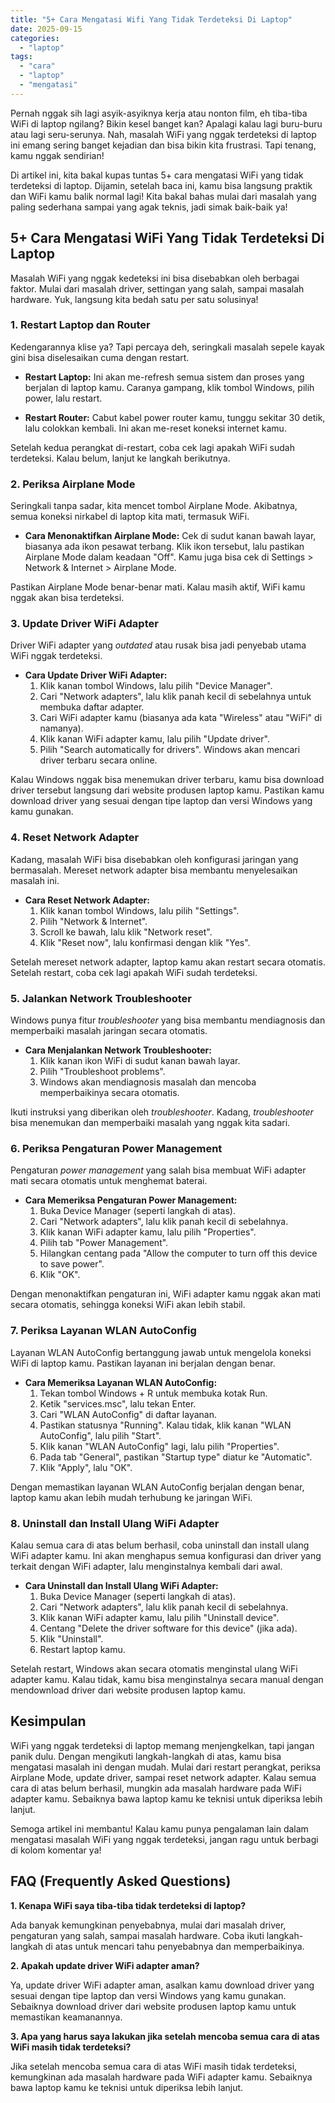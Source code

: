 ```yaml
---
title: "5+ Cara Mengatasi Wifi Yang Tidak Terdeteksi Di Laptop"
date: 2025-09-15
categories: 
  - "laptop"
tags: 
  - "cara"
  - "laptop"
  - "mengatasi"
---
```


Pernah nggak sih lagi asyik-asyiknya kerja atau nonton film, eh tiba-tiba WiFi di laptop ngilang? Bikin kesel banget kan? Apalagi kalau lagi buru-buru atau lagi seru-serunya. Nah, masalah WiFi yang nggak terdeteksi di laptop ini emang sering banget kejadian dan bisa bikin kita frustrasi. Tapi tenang, kamu nggak sendirian!

Di artikel ini, kita bakal kupas tuntas 5+ cara mengatasi WiFi yang tidak terdeteksi di laptop. Dijamin, setelah baca ini, kamu bisa langsung praktik dan WiFi kamu balik normal lagi! Kita bakal bahas mulai dari masalah yang paling sederhana sampai yang agak teknis, jadi simak baik-baik ya!

## 5+ Cara Mengatasi WiFi Yang Tidak Terdeteksi Di Laptop

Masalah WiFi yang nggak kedeteksi ini bisa disebabkan oleh berbagai faktor. Mulai dari masalah driver, settingan yang salah, sampai masalah hardware. Yuk, langsung kita bedah satu per satu solusinya!

### 1\. Restart Laptop dan Router

Kedengarannya klise ya? Tapi percaya deh, seringkali masalah sepele kayak gini bisa diselesaikan cuma dengan restart.

- **Restart Laptop:** Ini akan me-refresh semua sistem dan proses yang berjalan di laptop kamu. Caranya gampang, klik tombol Windows, pilih power, lalu restart.
    
- **Restart Router:** Cabut kabel power router kamu, tunggu sekitar 30 detik, lalu colokkan kembali. Ini akan me-reset koneksi internet kamu.
    

Setelah kedua perangkat di-restart, coba cek lagi apakah WiFi sudah terdeteksi. Kalau belum, lanjut ke langkah berikutnya.

### 2\. Periksa Airplane Mode

Seringkali tanpa sadar, kita mencet tombol Airplane Mode. Akibatnya, semua koneksi nirkabel di laptop kita mati, termasuk WiFi.

- **Cara Menonaktifkan Airplane Mode:** Cek di sudut kanan bawah layar, biasanya ada ikon pesawat terbang. Klik ikon tersebut, lalu pastikan Airplane Mode dalam keadaan "Off". Kamu juga bisa cek di Settings > Network & Internet > Airplane Mode.

Pastikan Airplane Mode benar-benar mati. Kalau masih aktif, WiFi kamu nggak akan bisa terdeteksi.

### 3\. Update Driver WiFi Adapter

Driver WiFi adapter yang _outdated_ atau rusak bisa jadi penyebab utama WiFi nggak terdeteksi.

- **Cara Update Driver WiFi Adapter:**
    1. Klik kanan tombol Windows, lalu pilih "Device Manager".
    2. Cari "Network adapters", lalu klik panah kecil di sebelahnya untuk membuka daftar adapter.
    3. Cari WiFi adapter kamu (biasanya ada kata "Wireless" atau "WiFi" di namanya).
    4. Klik kanan WiFi adapter kamu, lalu pilih "Update driver".
    5. Pilih "Search automatically for drivers". Windows akan mencari driver terbaru secara online.

Kalau Windows nggak bisa menemukan driver terbaru, kamu bisa download driver tersebut langsung dari website produsen laptop kamu. Pastikan kamu download driver yang sesuai dengan tipe laptop dan versi Windows yang kamu gunakan.

### 4\. Reset Network Adapter

Kadang, masalah WiFi bisa disebabkan oleh konfigurasi jaringan yang bermasalah. Mereset network adapter bisa membantu menyelesaikan masalah ini.

- **Cara Reset Network Adapter:**
    1. Klik kanan tombol Windows, lalu pilih "Settings".
    2. Pilih "Network & Internet".
    3. Scroll ke bawah, lalu klik "Network reset".
    4. Klik "Reset now", lalu konfirmasi dengan klik "Yes".

Setelah mereset network adapter, laptop kamu akan restart secara otomatis. Setelah restart, coba cek lagi apakah WiFi sudah terdeteksi.

### 5\. Jalankan Network Troubleshooter

Windows punya fitur _troubleshooter_ yang bisa membantu mendiagnosis dan memperbaiki masalah jaringan secara otomatis.

- **Cara Menjalankan Network Troubleshooter:**
    1. Klik kanan ikon WiFi di sudut kanan bawah layar.
    2. Pilih "Troubleshoot problems".
    3. Windows akan mendiagnosis masalah dan mencoba memperbaikinya secara otomatis.

Ikuti instruksi yang diberikan oleh _troubleshooter_. Kadang, _troubleshooter_ bisa menemukan dan memperbaiki masalah yang nggak kita sadari.

### 6\. Periksa Pengaturan Power Management

Pengaturan _power management_ yang salah bisa membuat WiFi adapter mati secara otomatis untuk menghemat baterai.

- **Cara Memeriksa Pengaturan Power Management:**
    1. Buka Device Manager (seperti langkah di atas).
    2. Cari "Network adapters", lalu klik panah kecil di sebelahnya.
    3. Klik kanan WiFi adapter kamu, lalu pilih "Properties".
    4. Pilih tab "Power Management".
    5. Hilangkan centang pada "Allow the computer to turn off this device to save power".
    6. Klik "OK".

Dengan menonaktifkan pengaturan ini, WiFi adapter kamu nggak akan mati secara otomatis, sehingga koneksi WiFi akan lebih stabil.

### 7\. Periksa Layanan WLAN AutoConfig

Layanan WLAN AutoConfig bertanggung jawab untuk mengelola koneksi WiFi di laptop kamu. Pastikan layanan ini berjalan dengan benar.

- **Cara Memeriksa Layanan WLAN AutoConfig:**
    1. Tekan tombol Windows + R untuk membuka kotak Run.
    2. Ketik "services.msc", lalu tekan Enter.
    3. Cari "WLAN AutoConfig" di daftar layanan.
    4. Pastikan statusnya "Running". Kalau tidak, klik kanan "WLAN AutoConfig", lalu pilih "Start".
    5. Klik kanan "WLAN AutoConfig" lagi, lalu pilih "Properties".
    6. Pada tab "General", pastikan "Startup type" diatur ke "Automatic".
    7. Klik "Apply", lalu "OK".

Dengan memastikan layanan WLAN AutoConfig berjalan dengan benar, laptop kamu akan lebih mudah terhubung ke jaringan WiFi.

### 8\. Uninstall dan Install Ulang WiFi Adapter

Kalau semua cara di atas belum berhasil, coba uninstall dan install ulang WiFi adapter kamu. Ini akan menghapus semua konfigurasi dan driver yang terkait dengan WiFi adapter, lalu menginstalnya kembali dari awal.

- **Cara Uninstall dan Install Ulang WiFi Adapter:**
    1. Buka Device Manager (seperti langkah di atas).
    2. Cari "Network adapters", lalu klik panah kecil di sebelahnya.
    3. Klik kanan WiFi adapter kamu, lalu pilih "Uninstall device".
    4. Centang "Delete the driver software for this device" (jika ada).
    5. Klik "Uninstall".
    6. Restart laptop kamu.

Setelah restart, Windows akan secara otomatis menginstal ulang WiFi adapter kamu. Kalau tidak, kamu bisa menginstalnya secara manual dengan mendownload driver dari website produsen laptop kamu.

## Kesimpulan

WiFi yang nggak terdeteksi di laptop memang menjengkelkan, tapi jangan panik dulu. Dengan mengikuti langkah-langkah di atas, kamu bisa mengatasi masalah ini dengan mudah. Mulai dari restart perangkat, periksa Airplane Mode, update driver, sampai reset network adapter. Kalau semua cara di atas belum berhasil, mungkin ada masalah hardware pada WiFi adapter kamu. Sebaiknya bawa laptop kamu ke teknisi untuk diperiksa lebih lanjut.

Semoga artikel ini membantu! Kalau kamu punya pengalaman lain dalam mengatasi masalah WiFi yang nggak terdeteksi, jangan ragu untuk berbagi di kolom komentar ya!

## FAQ (Frequently Asked Questions)

**1\. Kenapa WiFi saya tiba-tiba tidak terdeteksi di laptop?**

Ada banyak kemungkinan penyebabnya, mulai dari masalah driver, pengaturan yang salah, sampai masalah hardware. Coba ikuti langkah-langkah di atas untuk mencari tahu penyebabnya dan memperbaikinya.

**2\. Apakah update driver WiFi adapter aman?**

Ya, update driver WiFi adapter aman, asalkan kamu download driver yang sesuai dengan tipe laptop dan versi Windows yang kamu gunakan. Sebaiknya download driver dari website produsen laptop kamu untuk memastikan keamanannya.

**3\. Apa yang harus saya lakukan jika setelah mencoba semua cara di atas WiFi masih tidak terdeteksi?**

Jika setelah mencoba semua cara di atas WiFi masih tidak terdeteksi, kemungkinan ada masalah hardware pada WiFi adapter kamu. Sebaiknya bawa laptop kamu ke teknisi untuk diperiksa lebih lanjut.
